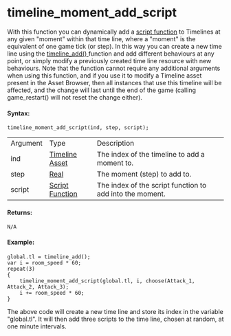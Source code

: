 # timeline_moment_add_script

With this function you can dynamically add a
[script function](../../../GML_Overview/Script_Functions) to
Timelines at any given "moment" within that time line, where a "moment"
is the equivalent of one game tick (or step). In this way you can create
a new time line using the [ timeline_add() ](timeline_add) function
and add different behaviours at any point, or simply modify a previously
created time line resource with new behaviours. Note that the function
cannot require any additional arguments when using this function, and if
you use it to modify a Timeline asset present in the Asset Browser, then
all instances that use this timeline will be affected, and the change
will last until the end of the game (calling game_restart() will not
reset the change either).

#### Syntax:

``` gml
timeline_moment_add_script(ind, step, script);
```

|          |                                                                                          |                                                          |
|----------|------------------------------------------------------------------------------------------|----------------------------------------------------------|
| Argument | Type                                                                                     | Description                                              |
| ind      |  [Timeline Asset](../../../../../The_Asset_Editors/Timelines)                        | The index of the timeline to add a moment to.            |
| step     |  [Real](../../../../../GameMaker_Language/GML_Overview/Data_Types)                   | The moment (step) to add to.                             |
| script   |  [Script Function](../../../../../GameMaker_Language/GML_Overview/Script_Functions)  | The index of the script function to add into the moment. |

#### Returns:

``` gml
N/A
```

#### Example:

``` gml
global.tl = timeline_add();
var i = room_speed * 60;
repeat(3)
{
    timeline_moment_add_script(global.tl, i, choose(Attack_1, Attack_2, Attack_3);
    i += room_speed * 60;
}
```

The above code will create a new time line and store its index in the
variable "global.tl". It will then add three scripts to the time line,
chosen at random, at one minute intervals.
